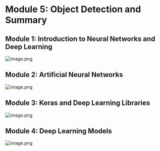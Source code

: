 

# Module 5: Object Detection and Summary
## Module 1: Introduction to Neural Networks and Deep Learning
![image.png](https://prod-files-secure.s3.us-west-2.amazonaws.com/03e82b26-cccb-4906-bb56-adabcbdc0655/a8d40bcb-c482-4026-8872-311e16b2dc63/image.png?X-Amz-Algorithm=AWS4-HMAC-SHA256&X-Amz-Content-Sha256=UNSIGNED-PAYLOAD&X-Amz-Credential=ASIAZI2LB4666VBP7LTZ%2F20250205%2Fus-west-2%2Fs3%2Faws4_request&X-Amz-Date=20250205T221401Z&X-Amz-Expires=3600&X-Amz-Security-Token=IQoJb3JpZ2luX2VjEDIaCXVzLXdlc3QtMiJIMEYCIQDWc4Z26LbGrxljK6Bw1iTCM5vFgdVPXNXWRKJUxjEapAIhAOtsok9mlJya6TC0uzoWiReoX6pt2x7R7%2Bsrzt3PnvASKv8DCEoQABoMNjM3NDIzMTgzODA1Igxf%2FgZCSwmdDfsLSMcq3AMq2jhNKFUHiazwo3SoynXXM%2BM4HjqnTVm4bDsCcqHf60dvfkp12iMkm%2BgHbU59bDhECN1xrNTXGfWW7j0UI%2FM%2F%2FPBmhkURrwisSBlbnn35RBvBoqevg0HKd%2BYkEpAAwIelzy5ulBvdp8ABPid6CWERknuSWBqRbSbA%2F00R6otxqKqynzHgalonBduG6fBWlsoVGhBFydVx5t1gVbMNMNYuGBeSSceNBc3vuW02zxMS7Q1W26bts7kvFLQskrW1j1TQBVbZ4Io9osGa2lxz17v7sdgLxtyy3GURDyls7yqkjvPJdy%2FK60RFJ9Sz69Gr3dLszuTmvgVqp0Tfd4l3uC4soIqcA0TXapTCS0EqW3Vmin5lSix827psi9AnnW6ENUW2En74htbunRahl9BElsRWZZnNBHfrQ0NM2ndvT3%2FLSa7UnCzFD%2BqHsPFVfvA04LYjOXW86o4VVhCn8Exiaj4L5ZDsmKCBboHylzH0CrNyRkFRgMzuDMyBefPyc6npgQIUWPZqEdkvZSwuRymgGCE%2BpflTH%2FzSLr%2Bnb9RhhizWzXQTsMlru22NKOz4WTwZqhKJ5TKPNe6REzpzEUFXYezjZDVin8nEVhUSLp5zIoB8aqcyky4VUtnfx6yUwzDduo69BjqkAUi%2BbzziHTmHgtpeEdfpBJMTbFKaMcRJ9z5LhAuhG1gtli75bcSbCP8%2F79LAjEC4%2BBXHJW7wj7Y9ecOaAnJ23FBTuBUaL6Lh0jnJ2nUjkj%2FPnYYOqrwUurIV1PTaOM2b7uoJs%2FEwF%2B40870e5fEgrhkAessepMS51hbJgAEBQjlPMxrpHGo%2FhCyS2RL9724uBf848KmObyOJX%2FrPw3bzw9jtbnGt&X-Amz-Signature=86064d9a93ece0c8f63f1d43ca61d7129f50d608eae86df54074fa39c201fcb4&X-Amz-SignedHeaders=host&x-id=GetObject)
## Module 2: Artificial Neural Networks
![image.png](https://prod-files-secure.s3.us-west-2.amazonaws.com/03e82b26-cccb-4906-bb56-adabcbdc0655/5157ca89-62da-41d9-a98f-6432b71047a9/image.png?X-Amz-Algorithm=AWS4-HMAC-SHA256&X-Amz-Content-Sha256=UNSIGNED-PAYLOAD&X-Amz-Credential=ASIAZI2LB4666VBP7LTZ%2F20250205%2Fus-west-2%2Fs3%2Faws4_request&X-Amz-Date=20250205T221401Z&X-Amz-Expires=3600&X-Amz-Security-Token=IQoJb3JpZ2luX2VjEDIaCXVzLXdlc3QtMiJIMEYCIQDWc4Z26LbGrxljK6Bw1iTCM5vFgdVPXNXWRKJUxjEapAIhAOtsok9mlJya6TC0uzoWiReoX6pt2x7R7%2Bsrzt3PnvASKv8DCEoQABoMNjM3NDIzMTgzODA1Igxf%2FgZCSwmdDfsLSMcq3AMq2jhNKFUHiazwo3SoynXXM%2BM4HjqnTVm4bDsCcqHf60dvfkp12iMkm%2BgHbU59bDhECN1xrNTXGfWW7j0UI%2FM%2F%2FPBmhkURrwisSBlbnn35RBvBoqevg0HKd%2BYkEpAAwIelzy5ulBvdp8ABPid6CWERknuSWBqRbSbA%2F00R6otxqKqynzHgalonBduG6fBWlsoVGhBFydVx5t1gVbMNMNYuGBeSSceNBc3vuW02zxMS7Q1W26bts7kvFLQskrW1j1TQBVbZ4Io9osGa2lxz17v7sdgLxtyy3GURDyls7yqkjvPJdy%2FK60RFJ9Sz69Gr3dLszuTmvgVqp0Tfd4l3uC4soIqcA0TXapTCS0EqW3Vmin5lSix827psi9AnnW6ENUW2En74htbunRahl9BElsRWZZnNBHfrQ0NM2ndvT3%2FLSa7UnCzFD%2BqHsPFVfvA04LYjOXW86o4VVhCn8Exiaj4L5ZDsmKCBboHylzH0CrNyRkFRgMzuDMyBefPyc6npgQIUWPZqEdkvZSwuRymgGCE%2BpflTH%2FzSLr%2Bnb9RhhizWzXQTsMlru22NKOz4WTwZqhKJ5TKPNe6REzpzEUFXYezjZDVin8nEVhUSLp5zIoB8aqcyky4VUtnfx6yUwzDduo69BjqkAUi%2BbzziHTmHgtpeEdfpBJMTbFKaMcRJ9z5LhAuhG1gtli75bcSbCP8%2F79LAjEC4%2BBXHJW7wj7Y9ecOaAnJ23FBTuBUaL6Lh0jnJ2nUjkj%2FPnYYOqrwUurIV1PTaOM2b7uoJs%2FEwF%2B40870e5fEgrhkAessepMS51hbJgAEBQjlPMxrpHGo%2FhCyS2RL9724uBf848KmObyOJX%2FrPw3bzw9jtbnGt&X-Amz-Signature=2315610fa6ef986f94402200c9daf491b6f31c84cecffa7a19f4f077a4cf24c6&X-Amz-SignedHeaders=host&x-id=GetObject)
## Module 3: Keras and Deep Learning Libraries
![image.png](https://prod-files-secure.s3.us-west-2.amazonaws.com/03e82b26-cccb-4906-bb56-adabcbdc0655/5089ce50-05f1-470d-ad42-42503bf1df5f/image.png?X-Amz-Algorithm=AWS4-HMAC-SHA256&X-Amz-Content-Sha256=UNSIGNED-PAYLOAD&X-Amz-Credential=ASIAZI2LB4666VBP7LTZ%2F20250205%2Fus-west-2%2Fs3%2Faws4_request&X-Amz-Date=20250205T221401Z&X-Amz-Expires=3600&X-Amz-Security-Token=IQoJb3JpZ2luX2VjEDIaCXVzLXdlc3QtMiJIMEYCIQDWc4Z26LbGrxljK6Bw1iTCM5vFgdVPXNXWRKJUxjEapAIhAOtsok9mlJya6TC0uzoWiReoX6pt2x7R7%2Bsrzt3PnvASKv8DCEoQABoMNjM3NDIzMTgzODA1Igxf%2FgZCSwmdDfsLSMcq3AMq2jhNKFUHiazwo3SoynXXM%2BM4HjqnTVm4bDsCcqHf60dvfkp12iMkm%2BgHbU59bDhECN1xrNTXGfWW7j0UI%2FM%2F%2FPBmhkURrwisSBlbnn35RBvBoqevg0HKd%2BYkEpAAwIelzy5ulBvdp8ABPid6CWERknuSWBqRbSbA%2F00R6otxqKqynzHgalonBduG6fBWlsoVGhBFydVx5t1gVbMNMNYuGBeSSceNBc3vuW02zxMS7Q1W26bts7kvFLQskrW1j1TQBVbZ4Io9osGa2lxz17v7sdgLxtyy3GURDyls7yqkjvPJdy%2FK60RFJ9Sz69Gr3dLszuTmvgVqp0Tfd4l3uC4soIqcA0TXapTCS0EqW3Vmin5lSix827psi9AnnW6ENUW2En74htbunRahl9BElsRWZZnNBHfrQ0NM2ndvT3%2FLSa7UnCzFD%2BqHsPFVfvA04LYjOXW86o4VVhCn8Exiaj4L5ZDsmKCBboHylzH0CrNyRkFRgMzuDMyBefPyc6npgQIUWPZqEdkvZSwuRymgGCE%2BpflTH%2FzSLr%2Bnb9RhhizWzXQTsMlru22NKOz4WTwZqhKJ5TKPNe6REzpzEUFXYezjZDVin8nEVhUSLp5zIoB8aqcyky4VUtnfx6yUwzDduo69BjqkAUi%2BbzziHTmHgtpeEdfpBJMTbFKaMcRJ9z5LhAuhG1gtli75bcSbCP8%2F79LAjEC4%2BBXHJW7wj7Y9ecOaAnJ23FBTuBUaL6Lh0jnJ2nUjkj%2FPnYYOqrwUurIV1PTaOM2b7uoJs%2FEwF%2B40870e5fEgrhkAessepMS51hbJgAEBQjlPMxrpHGo%2FhCyS2RL9724uBf848KmObyOJX%2FrPw3bzw9jtbnGt&X-Amz-Signature=ad4a4db820f61c593b3d5f15f1904fb204c8ddffe160a9558318575bf9166509&X-Amz-SignedHeaders=host&x-id=GetObject)
## Module 4: Deep Learning Models
![image.png](https://prod-files-secure.s3.us-west-2.amazonaws.com/03e82b26-cccb-4906-bb56-adabcbdc0655/4e22fcb0-cfbc-4d28-b961-b9b8fde071f0/image.png?X-Amz-Algorithm=AWS4-HMAC-SHA256&X-Amz-Content-Sha256=UNSIGNED-PAYLOAD&X-Amz-Credential=ASIAZI2LB4666VBP7LTZ%2F20250205%2Fus-west-2%2Fs3%2Faws4_request&X-Amz-Date=20250205T221401Z&X-Amz-Expires=3600&X-Amz-Security-Token=IQoJb3JpZ2luX2VjEDIaCXVzLXdlc3QtMiJIMEYCIQDWc4Z26LbGrxljK6Bw1iTCM5vFgdVPXNXWRKJUxjEapAIhAOtsok9mlJya6TC0uzoWiReoX6pt2x7R7%2Bsrzt3PnvASKv8DCEoQABoMNjM3NDIzMTgzODA1Igxf%2FgZCSwmdDfsLSMcq3AMq2jhNKFUHiazwo3SoynXXM%2BM4HjqnTVm4bDsCcqHf60dvfkp12iMkm%2BgHbU59bDhECN1xrNTXGfWW7j0UI%2FM%2F%2FPBmhkURrwisSBlbnn35RBvBoqevg0HKd%2BYkEpAAwIelzy5ulBvdp8ABPid6CWERknuSWBqRbSbA%2F00R6otxqKqynzHgalonBduG6fBWlsoVGhBFydVx5t1gVbMNMNYuGBeSSceNBc3vuW02zxMS7Q1W26bts7kvFLQskrW1j1TQBVbZ4Io9osGa2lxz17v7sdgLxtyy3GURDyls7yqkjvPJdy%2FK60RFJ9Sz69Gr3dLszuTmvgVqp0Tfd4l3uC4soIqcA0TXapTCS0EqW3Vmin5lSix827psi9AnnW6ENUW2En74htbunRahl9BElsRWZZnNBHfrQ0NM2ndvT3%2FLSa7UnCzFD%2BqHsPFVfvA04LYjOXW86o4VVhCn8Exiaj4L5ZDsmKCBboHylzH0CrNyRkFRgMzuDMyBefPyc6npgQIUWPZqEdkvZSwuRymgGCE%2BpflTH%2FzSLr%2Bnb9RhhizWzXQTsMlru22NKOz4WTwZqhKJ5TKPNe6REzpzEUFXYezjZDVin8nEVhUSLp5zIoB8aqcyky4VUtnfx6yUwzDduo69BjqkAUi%2BbzziHTmHgtpeEdfpBJMTbFKaMcRJ9z5LhAuhG1gtli75bcSbCP8%2F79LAjEC4%2BBXHJW7wj7Y9ecOaAnJ23FBTuBUaL6Lh0jnJ2nUjkj%2FPnYYOqrwUurIV1PTaOM2b7uoJs%2FEwF%2B40870e5fEgrhkAessepMS51hbJgAEBQjlPMxrpHGo%2FhCyS2RL9724uBf848KmObyOJX%2FrPw3bzw9jtbnGt&X-Amz-Signature=f7eff6d8f6bb4702933820cb0623c843f8ba47b4376192d5f8bd7104562ab1a6&X-Amz-SignedHeaders=host&x-id=GetObject)